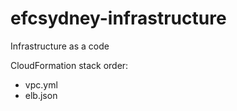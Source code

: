 # efcsydney-infrastructure
Infrastructure as a code


CloudFormation stack order:
- vpc.yml
- elb.json